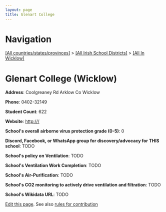 ```yaml
---
layout: page
title: Glenart College
---
```

# Navigation

[[All countries/states/provinces]](../../..) > [[All Irish School Districts]](../..) > [[All In Wicklow]](..)

# Glenart College (Wicklow)

**Address**: Coolgreaney Rd Arklow Co Wicklow

**Phone**: 0402-32149

**Student Count**: 622

**Website**: <http:///>

**School's overall airborne virus protection grade (0-5)**: 0

**Discord, Facebook, or WhatsApp group for discovery/advocacy for THIS school**: TODO

**School's policy on Ventilation**: TODO

**School's Ventilation Work Completion**: TODO

**School's Air-Purification**: TODO

**School's CO2 monitoring to actively drive ventilation and filtration**: TODO

**School's Wikidata URL**: TODO


[Edit this page](https://github.com/ventilate-schools/Ireland/edit/main/./Wicklow/Glenart_College.md). See also [rules for contribution](../../../contribution-rules/)
